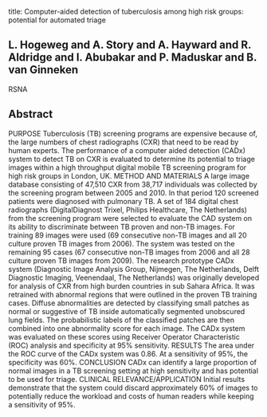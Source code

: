 title: Computer-aided detection of tuberculosis among high risk groups: potential for automated triage

## L. Hogeweg and A. Story and A. Hayward and R. Aldridge and I. Abubakar and P. Maduskar and B. van Ginneken
RSNA


## Abstract
PURPOSE Tuberculosis (TB) screening programs are expensive because of, the large numbers of chest radiographs (CXR) that need to be read by human experts. The performance of a computer aided detection (CADx) system to detect TB on CXR is evaluated to determine its potential to triage images within a high throughput digital mobile TB screening program for high risk groups in London, UK. METHOD AND MATERIALS A large image database consisting of 47,510 CXR from 38,717 individuals was collected by the screening program between 2005 and 2010. In that period 120 screened patients were diagnosed with pulmonary TB. A set of 184 digital chest radiographs (DigitalDiagnost Trixel, Philips Healthcare, The Netherlands) from the screening program were selected to evaluate the CAD system on its ability to discriminate between TB proven and non-TB images. For training 89 images were used (69 consecutive non-TB images and all 20 culture proven TB images from 2006). The system was tested on the remaining 95 cases (67 consecutive non-TB images from 2006 and all 28 culture proven TB images from 2009). The research prototype CADx system (Diagnostic Image Analysis Group, Nijmegen, The Netherlands, Delft Diagnostic Imaging, Veenendaal, The Netherlands) was originally developed for analysis of CXR from high burden countries in sub Sahara Africa. It was retrained with abnormal regions that were outlined in the proven TB training cases. Diffuse abnormalities are detected by classifying small patches as normal or suggestive of TB inside automatically segmented unobscured lung fields. The probabilistic labels of the classified patches are then combined into one abnormality score for each image. The CADx system was evaluated on these scores using Receiver Operator Characteristic (ROC) analysis and specificity at 95% sensitivity. RESULTS The area under the ROC curve of the CADx system was 0.86. At a sensitivity of 95%, the specificity was 60%. CONCLUSION CADx can identify a large proportion of normal images in a TB screening setting at high sensitivity and has potential to be used for triage. CLINICAL RELEVANCE/APPLICATION Initial results demonstrate that the system could discard approximately 60% of images to potentially reduce the workload and costs of human readers while keeping a sensitivity of 95%.

